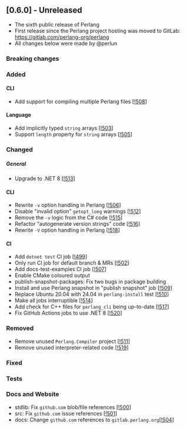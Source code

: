 ## [0.6.0] - Unreleased
- The sixth public release of Perlang
- First release since the Perlang project hosting was moved to GitLab: https://gitlab.com/perlang-org/perlang
- All changes below were made by @perlun

### Breaking changes

### Added
#### CLI
- Add support for compiling multiple Perlang files [[!508][508]]

#### Language
- Add implicitly typed `string` arrays [[!503][503]]
- Support `length` property for `string` arrays [[!505][505]]

### Changed
##### General
- Upgrade to .NET 8 [[!513][513]]

#### CLI
- Rewrite `-v` option handling in Perlang [[!506][506]]
- Disable "invalid option" `getopt_long` warnings [[!512][512]]
- Remove the `-v` logic from the C# code [[!515][515]]
- Refactor "autogenerate version strings" code [[!516][516]]
- Rewrite `-V` option handling in Perlang [[!518][518]]

#### CI
- Add `dotnet test` CI job [[!499][499]]
- Only run CI job for default branch & MRs [[!502][502]]
- Add docs-test-examples CI job [[!507][507]]
- Enable CMake coloured output
- publish-snapshot-packages: Fix two bugs in package building
- Install and use Perlang snapshot in "publish snapshot" job [[!509][509]]
- Replace Ubuntu 20.04 with 24.04 in `perlang-install` test [[!510][510]]
- Make all jobs interruptible [[!514][514]]
- Add check for C++ files for `perlang_cli` being up-to-date [[!517][517]]
- Fix GitHub Actions jobs to use .NET 8 [[!520][520]]

### Removed
- Remove unused `Perlang.Compiler` project [[!511][511]]
- Remove unused interpreter-related code [[!519][519]]

### Fixed

### Tests

### Docs and Website
- stdlib: Fix `github.com` blob/file references [[!500][500]]
- src: Fix `github.com` issue references [[!501][501]]
- docs: Change `github.com` references to `gitlab.perlang.org`[[!504][504]]

[499]: https://gitlab.perlang.org/perlang/perlang/merge_requests/499
[500]: https://gitlab.perlang.org/perlang/perlang/merge_requests/500
[501]: https://gitlab.perlang.org/perlang/perlang/merge_requests/501
[502]: https://gitlab.perlang.org/perlang/perlang/merge_requests/502
[503]: https://gitlab.perlang.org/perlang/perlang/merge_requests/503
[504]: https://gitlab.perlang.org/perlang/perlang/merge_requests/504
[505]: https://gitlab.perlang.org/perlang/perlang/merge_requests/505
[506]: https://gitlab.perlang.org/perlang/perlang/merge_requests/506
[507]: https://gitlab.perlang.org/perlang/perlang/merge_requests/507
[508]: https://gitlab.perlang.org/perlang/perlang/merge_requests/508
[509]: https://gitlab.perlang.org/perlang/perlang/merge_requests/509
[510]: https://gitlab.perlang.org/perlang/perlang/merge_requests/510
[511]: https://gitlab.perlang.org/perlang/perlang/merge_requests/511
[512]: https://gitlab.perlang.org/perlang/perlang/merge_requests/512
[513]: https://gitlab.perlang.org/perlang/perlang/merge_requests/513
[514]: https://gitlab.perlang.org/perlang/perlang/merge_requests/514
[515]: https://gitlab.perlang.org/perlang/perlang/merge_requests/515
[516]: https://gitlab.perlang.org/perlang/perlang/merge_requests/516
[517]: https://gitlab.perlang.org/perlang/perlang/merge_requests/517
[518]: https://gitlab.perlang.org/perlang/perlang/merge_requests/518
[519]: https://gitlab.perlang.org/perlang/perlang/merge_requests/519
[520]: https://gitlab.perlang.org/perlang/perlang/merge_requests/520
